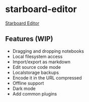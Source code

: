 # starboard-editor

[Starboard Editor](https://stefnotch.github.io/starboard-editor/)

## Features (WIP)

- Dragging and dropping notebooks
- Local filesystem access
- Import/export as markdown
- Edit source code mode
- Localstorage backups
- Encode it in the URL compressed
- Offline support
- Dark mode
- Add common plugins
